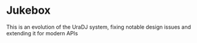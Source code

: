 # Jukebox
This is an evolution of the UraDJ system, fixing notable design issues and extending it for modern APIs
